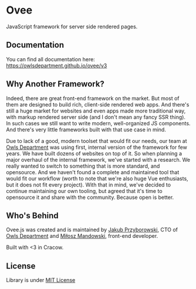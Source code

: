 # Ovee
JavaScript framework for server side rendered pages.

## Documentation
You can find all documentation here: <https://owlsdepartment.github.io/ovee/v3>

## Why Another Framework?
Indeed, there are great front-end framework on the market. But most of them are designed to build rich, client-side rendered web apps. And there's still a huge market for websites and even apps made more traditional way, with markup rendered server side (and I don't mean any fancy SSR thing). In such cases we still want to write modern, well-organized JS components. And there's very little frameworks built with that use case in mind.

Due to lack of a good, modern toolset that would fit our needs, our team at [Owls Department](https://www.owlsdepartment.com/) was using first, internal version of the framework for few years. We have built dozens of websites on top of it. So when planning a major overhaul of the internal framework, we've started with a research. We really wanted to switch to something that is more standard, and opensource. And we haven't found a complete and maintained tool that would fit our workflow (worth to note that we're also huge Vue enthusiasts, but it does not fit every project). With that in mind, we've decided to continue maintaining our own tooling, but agreed that it's time to opensource it and share with the community. Because open is better.

## Who's Behind
Ovee.js was created and is maintained by [Jakub Przyborowski](https://github.com/przyb), CTO of [Owls Department](https://www.owlsdepartment.com/) and [Miłosz Mandowski](https://github.com/f0rsaken), front-end developer.

Built with <3 in Cracow.

## License
Library is under [MIT License](https://opensource.org/licenses/MIT)
